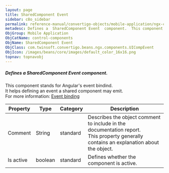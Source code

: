 ```yaml
---
layout: page
title: SharedComponent Event
sidebar: c8o_sidebar
permalink: reference-manual/convertigo-objects/mobile-application/ngx-components/control-components/sharedcomponent-event/
metadesc: Defines a  SharedComponent Event  component.  This component stands for Angular's event bindind. It helps defining an event a shared component may emi
ObjGroup: Mobile Application
ObjCatName: control-components
ObjName: SharedComponent Event
ObjClass: com.twinsoft.convertigo.beans.ngx.components.UICompEvent
ObjIcon: /images/beans/core/images/default_color_16x16.png
topnav: topnavobj
---
```

##### Defines a <i>SharedComponent Event</i> component. 

This component stands for Angular's event bindind.<br/>It helps defining an event a shared component may emit.<br/>For more information: <a href='https://angular.io/guide/template-syntax#event-binding---event-' target='_blank'>Event binding</a>

Property | Type | Category | Description
--- | --- | --- | ---
Comment | String | standard | Describes the object comment to include in the documentation report.<br/>This property generally contains an explanation about the object.
Is active | boolean | standard | Defines whether the component is active.<br/>
